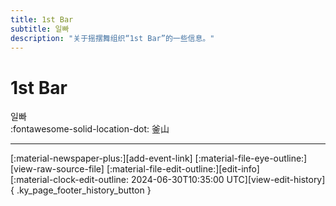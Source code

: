 ```yaml
---
title: 1st Bar
subtitle: 일빠
description: "关于摇摆舞组织“1st Bar”的一些信息。"
---
```


# 1st Bar

일빠  
:fontawesome-solid-location-dot: 釜山  


---

<div class="ky_page_footer" markdown>
<div class="ky_page_footer_trailing" markdown="span">
[:material-newspaper-plus:][add-event-link]
[:material-file-eye-outline:][view-raw-source-file]
[:material-file-edit-outline:][edit-info]
</div>
<div class="ky_page_footer_leading" markdown="span">
[:material-clock-edit-outline: 2024-06-30T10:35:00 UTC][view-edit-history]{ .ky_page_footer_history_button }
</div>
</div>

[add-event-link]: https://github.com/swingdance/events/issues/new?assignees=&labels=add+event&projects=&template=02-add_entity.yml&title=Add%20Event%3A%20ko_KR%20%E2%80%A2%20%3CName%3E&region=ko_KR&province=Busan&city=Busan&org_id=1st-bar "添加活动"
[view-raw-source-file]: https://github.com/swingdance/orgs/blob/main/ko_KR/1st-bar.json "查看原始源文件"
[edit-info]: https://github.com/swingdance/orgs/issues/new?assignees=&labels=update+org&projects=&template=03-update_entity.yml&title=Update%20Org%3A%20ko_KR%20%E2%80%A2%201st%20Bar&region=ko_KR&id=1st-bar&name=1st%20Bar "编辑信息"

[view-edit-history]: https://github.com/swingdance/orgs/commits/main/ko_KR/1st-bar.json "查看编辑历史"
